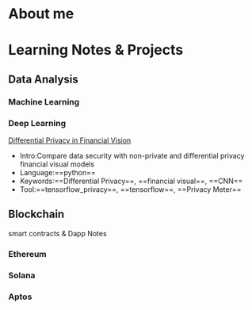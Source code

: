 # About me

# Learning Notes & Projects
## Data Analysis
### Machine Learning

### Deep Learning
[Differential Privacy in Financial Vision](https://github.com/pecu/FinancialVision/tree/master/The_Protection_of_Data_Sharing_for_Privacy_in_Financial_Vision)
- Intro:Compare data security with non-private and differential privacy financial visual models
- Language:==python==
- Keywords:==Differential Privacy==, ==financial visual==, ==CNN==
- Tool:==tensorflow_privacy==, ==tensorflow==, ==Privacy Meter==



## Blockchain
smart contracts & Dapp Notes
### Ethereum

### Solana

### Aptos 


